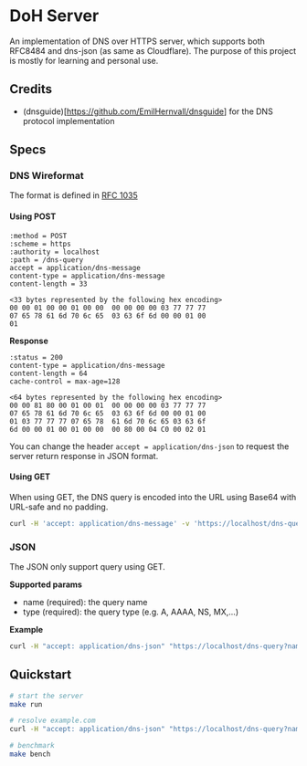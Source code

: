 # DoH Server

An implementation of DNS over HTTPS server, which supports both RFC8484 and dns-json (as same as Cloudflare).
The purpose of this project is mostly for learning and personal use.

## Credits
- (dnsguide)[https://github.com/EmilHernvall/dnsguide] for the DNS protocol implementation 


## Specs
### DNS Wireformat 
The format is defined in [RFC 1035](https://datatracker.ietf.org/doc/html/rfc1035)

#### Using POST
```
:method = POST
:scheme = https
:authority = localhost
:path = /dns-query
accept = application/dns-message
content-type = application/dns-message
content-length = 33

<33 bytes represented by the following hex encoding>
00 00 01 00 00 01 00 00  00 00 00 00 03 77 77 77
07 65 78 61 6d 70 6c 65  03 63 6f 6d 00 00 01 00
01
```

**Response**
```
:status = 200
content-type = application/dns-message
content-length = 64
cache-control = max-age=128

<64 bytes represented by the following hex encoding>
00 00 81 80 00 01 00 01  00 00 00 00 03 77 77 77
07 65 78 61 6d 70 6c 65  03 63 6f 6d 00 00 01 00
01 03 77 77 77 07 65 78  61 6d 70 6c 65 03 63 6f
6d 00 00 01 00 01 00 00  00 80 00 04 C0 00 02 01
```

You can change the header `accept = application/dns-json` to request the server return response in JSON format.

#### Using GET
When using GET, the DNS query is encoded into the URL using Base64 with URL-safe and no padding.

```bash
curl -H 'accept: application/dns-message' -v 'https://localhost/dns-query?dns=q80BAAABAAAAAAAAA3d3dwdleGFtcGxlA2NvbQAAAQAB' | hexdump
```

### JSON
The JSON only support query using GET.

**Supported params**
- name (required): the query name
- type (required): the query type (e.g. A, AAAA, NS, MX,...)

**Example**
```bash
curl -H "accept: application/dns-json" "https://localhost/dns-query?name=example.com&type=AAAA"
```

## Quickstart

```bash
# start the server
make run

# resolve example.com
curl -H "accept: application/dns-json" "https://localhost/dns-query?name=example.com&type=AAAA"

# benchmark
make bench
```